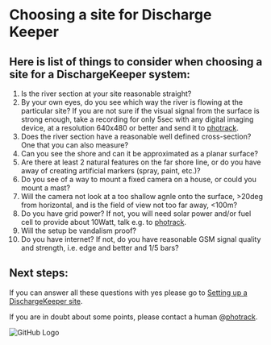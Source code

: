 # Choosing a site for Discharge Keeper

## Here is list of things to consider when choosing a site for a DischargeKeeper system:

1. Is the river section at your site reasonable straight?
2. By your own eyes, do you see which way the river is flowing at the particular site? If you are not sure if the visual signal from the surface is strong enough, take a recording for only 5sec with any digital imaging device, at a resolution 640x480 or better and send it to [photrack](mailto:info@photrack.ch).
3. Does the river section have a reasonable well defined cross-section? One that you can also measure?
4. Can you see the shore and can it be approximated as a planar surface? 
5. Are there at least 2 natural features on the far shore line, or do you have away of creating artificial markers (spray, paint, etc.)?
6. Do you see of a way to mount a fixed camera on a house, or could you mount a mast?
7. Will the camera not look at a too shallow agnle onto the surface, >20deg from horizontal, and is the field of view not too far away, <100m?
8. Do you have grid power? If not, you will need solar power and/or fuel cell to provide about 10Watt, talk e.g. to [photrack](mailto:info@photrack.ch).
9. Will the setup be vandalism proof?
10. Do you have internet? If not, do you have reasonable GSM signal quality and strength, i.e. edge and better and 1/5 bars?

## Next steps:
If you can answer all these questions with yes please go to [Setting up a DischargeKeeper site](setup_keeper_site).

If you are in doubt about some points, please contact a human @[photrack](mailto:info@photrack.ch).

![GitHub Logo](https://github.com/luethi/discharge_manual/blob/master/img/comparison_letten.jpg)



